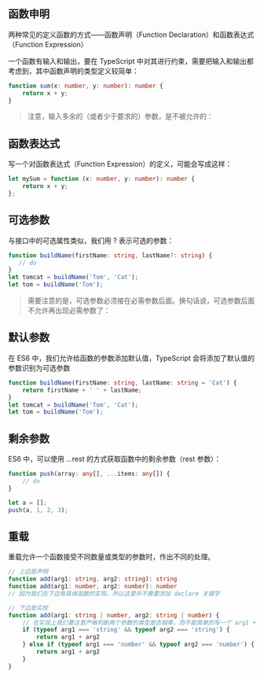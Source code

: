 ## 函数申明

两种常见的定义函数的方式——函数声明（Function Declaration）和函数表达式（Function Expression）

一个函数有输入和输出，要在 TypeScript 中对其进行约束，需要把输入和输出都考虑到，其中函数声明的类型定义较简单：

```ts
function sum(x: number, y: number): number {
    return x + y;
}
```
> 注意，输入多余的（或者少于要求的）参数，是不被允许的：

## 函数表达式

写一个对函数表达式（Function Expression）的定义，可能会写成这样：

```ts
let mySum = function (x: number, y: number): number {
    return x + y;
};
```

## 可选参数

与接口中的可选属性类似，我们用 ? 表示可选的参数：

```ts
function buildName(firstName: string, lastName?: string) {
   // do
}
let tomcat = buildName('Tom', 'Cat');
let tom = buildName('Tom');
```

> 需要注意的是，可选参数必须接在必需参数后面。换句话说，可选参数后面不允许再出现必需参数了：

## 默认参数

在 ES6 中，我们允许给函数的参数添加默认值，TypeScript 会将添加了默认值的参数识别为可选参数

```ts
function buildName(firstName: string, lastName: string = 'Cat') {
    return firstName + ' ' + lastName;
}
let tomcat = buildName('Tom', 'Cat');
let tom = buildName('Tom');
```

## 剩余参数

ES6 中，可以使用 ...rest 的方式获取函数中的剩余参数（rest 参数）：

```ts
function push(array: any[], ...items: any[]) {
    // do
}

let a = [];
push(a, 1, 2, 3);
```

## 重载

重载允许一个函数接受不同数量或类型的参数时，作出不同的处理。

```ts
// 上边是声明
function add(arg1: string, arg2: string): string
function add(arg1: number, arg2: number): number
// 因为我们在下边有具体函数的实现，所以这里并不需要添加 declare 关键字

// 下边是实现
function add(arg1: string | number, arg2: string | number) {
    // 在实现上我们要注意严格判断两个参数的类型是否相等，而不能简单的写一个 arg1 + arg2
    if (typeof arg1 === 'string' && typeof arg2 === 'string') {
        return arg1 + arg2
    } else if (typeof arg1 === 'number' && typeof arg2 === 'number') {
        return arg1 + arg2
    }
}
```